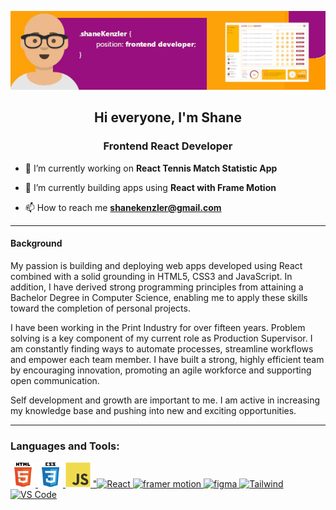 ![Web Banner with Avatar](GitHub_Web_Banner_02.jpg)

<h2 align="center">Hi everyone, I'm Shane</h2>
<h3 align="center">Frontend React Developer</h3>

- 🔭 I’m currently working on **React Tennis Match Statistic App**

- 🌱 I’m currently building apps using **React with Frame Motion**

- 📫 How to reach me **shanekenzler@gmail.com**

___

#### Background

My passion is building and deploying web apps developed using React combined with a solid grounding in HTML5, CSS3 and JavaScript. In addition, I have derived strong programming principles from attaining a Bachelor Degree in Computer Science, enabling me to apply these skills toward the completion of personal projects.

I have been working in the Print Industry for over fifteen years. Problem solving is a key component of my current role as Production Supervisor. I am constantly finding ways to automate processes, streamline workflows and empower each team member. I have built a strong, highly efficient team by encouraging innovation, promoting an agile workforce and supporting open communication.

Self development and growth are important to me. I am active in increasing my knowledge base and pushing into new and exciting opportunities.

___

<h3 align="left">Languages and Tools:</h3>
<p align="left"> <a href="https://www.w3.org/html/" target="_blank" rel="noreferrer"> <img src="https://raw.githubusercontent.com/devicons/devicon/master/icons/html5/html5-original-wordmark.svg" alt="html5" width="40" height="40"/> </a><a href="https://www.w3schools.com/css/" target="_blank" rel="noreferrer"> <img src="https://raw.githubusercontent.com/devicons/devicon/master/icons/css3/css3-original-wordmark.svg" alt="css3" width="40" height="40"/> </a> <a href="https://developer.mozilla.org/en-US/docs/Web/JavaScript" target="_blank" rel="noreferrer"> <img src="https://raw.githubusercontent.com/devicons/devicon/master/icons/javascript/javascript-original.svg" alt="javascript" width="40" height="40"/> </a> <a href="https://reactjs.org/" target="_blank" rel="noreferrer"> "<img src="https://cdn.worldvectorlogo.com/logos/react-1.svg" alt="React" width="40" height="40"/> </a> <a href="https://www.framer.com/motion/" target="_blank" rel="noreferrer"> <img src="[https://www.framer.com/motion/]([https://konstantinlebedev.com/static/76d81ec25cd799b15cd16c0b16e869af/cover.png](https://pagepro.co/blog/wp-content/webp-express/webp-images/uploads/2020/03/framercover-630x358.png.webp)" alt="framer motion" width="40" height="40"/> </a> <a href="https://www.figma.com/" target="_blank" rel="noreferrer"> <img src="https://www.vectorlogo.zone/logos/figma/figma-icon.svg" alt="figma" width="40" height="40"/> </a>  <a href="https://tailwindcss.com/" target="_blank" rel="noreferrer"> <img src="https://getlogovector.com/wp-content/uploads/2021/01/tailwind-css-logo-vector.png" alt="Tailwind" height="60"/> </a> <a href="https://code.visualstudio.com/" target="_blank" rel="noreferrer"> <img src="https://upload.wikimedia.org/wikipedia/commons/9/9a/Visual_Studio_Code_1.35_icon.svg" alt="VS Code" width="40" height"40"/> </a?</p>


